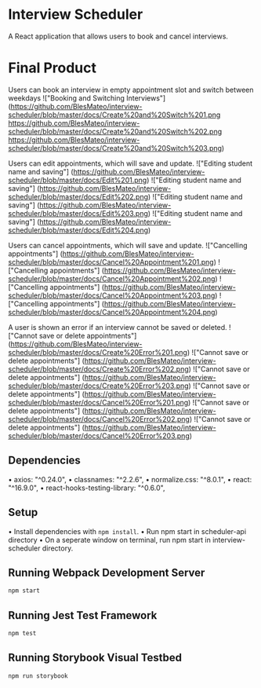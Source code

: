 # Interview Scheduler

A React application that allows users to book and cancel interviews.

# Final Product

Users can book an interview in empty appointment slot and switch between weekdays
!["Booking and Switching Interviews"] (https://github.com/BlesMateo/interview-scheduler/blob/master/docs/Create%20and%20Switch%201.png https://github.com/BlesMateo/interview-scheduler/blob/master/docs/Create%20and%20Switch%202.png https://github.com/BlesMateo/interview-scheduler/blob/master/docs/Create%20and%20Switch%203.png)

Users can edit appointments, which will save and update.
!["Editing student name and saving"]
(https://github.com/BlesMateo/interview-scheduler/blob/master/docs/Edit%201.png)
!["Editing student name and saving"]
(https://github.com/BlesMateo/interview-scheduler/blob/master/docs/Edit%202.png)
!["Editing student name and saving"]
(https://github.com/BlesMateo/interview-scheduler/blob/master/docs/Edit%203.png)
!["Editing student name and saving"]
(https://github.com/BlesMateo/interview-scheduler/blob/master/docs/Edit%204.png)

Users can cancel appointments, which will save and update.
!["Cancelling appointments"]
(https://github.com/BlesMateo/interview-scheduler/blob/master/docs/Cancel%20Appointment%201.png)
!["Cancelling appointments"]
(https://github.com/BlesMateo/interview-scheduler/blob/master/docs/Cancel%20Appointment%202.png)
!["Cancelling appointments"]
(https://github.com/BlesMateo/interview-scheduler/blob/master/docs/Cancel%20Appointment%203.png)
!["Cancelling appointments"]
(https://github.com/BlesMateo/interview-scheduler/blob/master/docs/Cancel%20Appointment%204.png)

A user is shown an error if an interview cannot be saved or deleted.
!["Cannot save or delete appointments"]
(https://github.com/BlesMateo/interview-scheduler/blob/master/docs/Create%20Error%201.png)
!["Cannot save or delete appointments"]
(https://github.com/BlesMateo/interview-scheduler/blob/master/docs/Create%20Error%202.png)
!["Cannot save or delete appointments"]
(https://github.com/BlesMateo/interview-scheduler/blob/master/docs/Create%20Error%203.png)
!["Cannot save or delete appointments"]
(https://github.com/BlesMateo/interview-scheduler/blob/master/docs/Cancel%20Error%201.png)
!["Cannot save or delete appointments"]
(https://github.com/BlesMateo/interview-scheduler/blob/master/docs/Cancel%20Error%202.png)
!["Cannot save or delete appointments"]
(https://github.com/BlesMateo/interview-scheduler/blob/master/docs/Cancel%20Error%203.png)

## Dependencies

• axios: "^0.24.0",
• classnames: "^2.2.6",
• normalize.css: "^8.0.1",
• react: "^16.9.0",
• react-hooks-testing-library: "^0.6.0",

## Setup

• Install dependencies with `npm install`.
• Run npm start in scheduler-api directory
• On a seperate window on terminal, run npm start in interview-scheduler directory.

## Running Webpack Development Server

```sh
npm start
```

## Running Jest Test Framework

```sh
npm test
```

## Running Storybook Visual Testbed

```sh
npm run storybook
```
